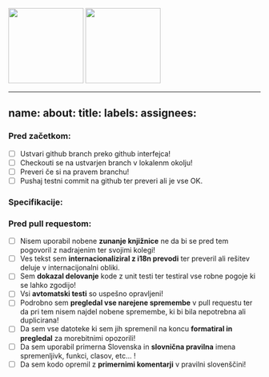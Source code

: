 <img src="https://awesomespace.nl/wp-content/uploads/sites/14/2015/12/maxresdefault-1.jpg" height="150"></img>
<img src="https://i.kym-cdn.com/entries/icons/original/000/018/012/this_is_fine.jpeg" height="150"></img>

---
name: 
about: 
title: 
labels: 
assignees: 
---

### Pred začetkom:
- [ ] Ustvari github branch preko github interfejca!
- [ ] Checkouti se na ustvarjen branch v lokalenm okolju!
- [ ] Preveri če si na pravem branchu!
- [ ] Pushaj testni commit na github ter preveri ali je vse OK.

### Specifikacije:

### Pred pull requestom:
- [ ] Nisem uporabil nobene **zunanje knjižnice** ne da bi se pred tem pogovoril z nadrajenim ter svojimi kolegi!
- [ ] Ves tekst sem **internacionaliziral z i18n prevodi** ter preveril ali rešitev deluje v internacijonalni obliki.
- [ ] Sem **dokazal delovanje** kode z unit testi ter testiral vse robne pogoje ki se lahko zgodijo!
- [ ] Vsi **avtomatski testi** so uspešno opravljeni!
- [ ] Podrobno sem **pregledal vse narejene spremembe** v pull requestu ter da pri tem nisem najdel nobene spremembe, ki bi bila nepotrebna ali duplicirana!
- [ ] Da sem vse datoteke ki sem jih spremenil na koncu **formatiral in pregledal** za morebitnimi opozorili!
- [ ] Da sem uporabil primerna Slovenska in **slovnična pravilna** imena spremenljivk, funkci, clasov, etc... !
- [ ] Da sem kodo opremil z **primernimi komentarji** v pravilni slovenščini!
